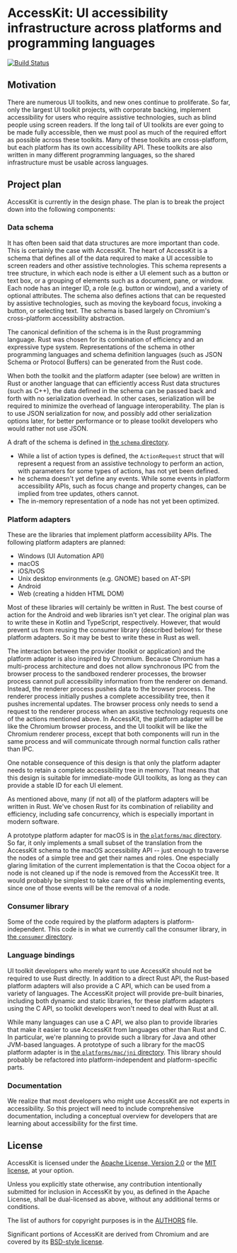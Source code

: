 # AccessKit: UI accessibility infrastructure across platforms and programming languages

[![Build Status](https://github.com/AccessKit/accesskit/actions/workflows/ci.yml/badge.svg)](https://github.com/AccessKit/accesskit/actions)

## Motivation

There are numerous UI toolkits, and new ones continue to proliferate. So far, only the largest UI toolkit projects, with corporate backing, implement accessibility for users who require assistive technologies, such as blind people using screen readers. If the long tail of UI toolkits are ever going to be made fully accessible, then we must pool as much of the required effort as possible across these toolkits. Many of these toolkits are cross-platform, but each platform has its own accessibility API. These toolkits are also written in many different programming languages, so the shared infrastructure must be usable across languages.

## Project plan

AccessKit is currently in the design phase. The plan is to break the project down into the following components:

### Data schema

It has often been said that data structures are more important than code. This is certainly the case with AccessKit. The heart of AccessKit is a schema that defines all of the data required to make a UI accessible to screen readers and other assistive technologies. This schema represents a tree structure, in which each node is either a UI element such as a button or text box, or a grouping of elements such as a document, pane, or window. Each node has an integer ID, a role (e.g. button or window), and a variety of optional attributes. The schema also defines actions that can be requested by assistive technologies, such as moving the keyboard focus, invoking a button, or selecting text. The schema is based largely on Chromium's cross-platform accessibility abstraction.

The canonical definition of the schema is in the Rust programming language. Rust was chosen for its combination of efficiency and an expressive type system. Representations of the schema in other programming languages and schema definition languages (such as JSON Schema or Protocol Buffers) can be generated from the Rust code.

When both the toolkit and the platform adapter (see below) are written in Rust or another language that can efficiently access Rust data structures (such as C++), the data defined in the schema can be passed back and forth with no serialization overhead. In other cases, serialization will be required to minimize the overhead of language interoperability. The plan is to use JSON serialization for now, and possibly add other serialization options later, for better performance or to please toolkit developers who would rather not use JSON.

A draft of the schema is defined in [the `schema` directory](https://github.com/AccessKit/accesskit/tree/main/schema).

* While a list of action types is defined, the `ActionRequest` struct that will represent a request from an assistive technology to perform an action, with parameters for some types of actions, has not yet been defined.
* he schema doesn't yet define any events. While some events in platform accessibility APIs, such as focus change and property changes, can be implied from tree updates, others cannot.
* The in-memory representation of a node has not yet been optimized.

### Platform adapters

These are the libraries that implement platform accessibility APIs. The following platform adapters are planned:

* Windows (UI Automation API)
* macOS
* iOS/tvOS
* Unix desktop environments (e.g. GNOME) based on AT-SPI
* Android
* Web (creating a hidden HTML DOM)

Most of these libraries will certainly be written in Rust. The best course of action for the Android and web libraries isn't yet clear. The original plan was to write these in Kotlin and TypeScript, respectively. However, that would prevent us from reusing the consumer library (described below) for these platform adapters. So it may be best to write these in Rust as well.

The interaction between the provider (toolkit or application) and the platform adapter is also inspired by Chromium. Because Chromium has a multi-process architecture and does not allow synchronous IPC from the browser process to the sandboxed renderer processes, the browser process cannot pull accessibility information from the renderer on demand. Instead, the renderer process pushes data to the browser process. The renderer process initially pushes a complete accessibility tree, then it pushes incremental updates. The browser process only needs to send a request to the renderer process when an assistive technology requests one of the actions mentioned above. In AccessKit, the platform adapter will be like the Chromium browser process, and the UI toolkit will be like the Chromium renderer process, except that both components will run in the same process and will communicate through normal function calls rather than IPC.

One notable consequence of this design is that only the platform adapter needs to retain a complete accessibility tree in memory. That means that this design is suitable for immediate-mode GUI toolkits, as long as they can provide a stable ID for each UI element.

As mentioned above, many (if not all) of the platform adapters will be written in Rust. We've chosen Rust for its combination of reliability and efficiency, including safe concurrency, which is especially important in modern software.

A prototype platform adapter for macOS is in [the `platforms/mac` directory](https://github.com/AccessKit/accesskit/tree/main/platforms/mac). So far, it only implements a small subset of the translation from the AccessKit schema to the macOS accessibility API -- just enough to traverse the nodes of a simple tree and get their names and roles. One especially glaring limitation of the current implementation is that the Cocoa object for a node is not cleaned up if the node is removed from the AccessKit tree. It would probably be simplest to take care of this while implementing events, since one of those events will be the removal of a node.

### Consumer library

Some of the code required by the platform adapters is platform-independent. This code is in what we currently call the consumer library, in [the `consumer` directory](https://github.com/AccessKit/accesskit/tree/main/consumer).

### Language bindings

UI toolkit developers who merely want to use AccessKit should not be required to use Rust directly. In addition to a direct Rust API, the Rust-based platform adapters will also provide a C API, which can be used from a variety of languages. The AccessKit project will provide pre-built binaries, including both dynamic and static libraries, for these platform adapters using the C API, so toolkit developers won't need to deal with Rust at all.

While many languages can use a C API, we also plan to provide libraries that make it easier to use AccessKit from languages other than Rust and C. In particular, we're planning to provide such a library for Java and other JVM-based languages. A prototype of such a library for the macOS platform adapter is in [the `platforms/mac/jni` directory](https://github.com/AccessKit/accesskit/tree/main/platforms/mac/jni). This library should probably be refactored into platform-independent and platform-specific parts.

### Documentation

We realize that most developers who might use AccessKit are not experts in accessibility. So this project will need to include comprehensive documentation, including a conceptual overview for developers that are learning about accessibility for the first time.

## License

AccessKit is licensed under the [Apache License, Version 2.0](LICENSE-APACHE) or the [MIT license](LICENSE-MIT), at your option.

Unless you explicitly state otherwise, any contribution intentionally submitted for inclusion in AccessKit by you, as defined in the Apache License, shall be dual-licensed as above, without any additional terms or conditions.

The list of authors for copyright purposes is in the [AUTHORS](AUTHORS) file.

Significant portions of AccessKit are derived from Chromium and are covered by its [BSD-style license](LICENSE.chromium).
